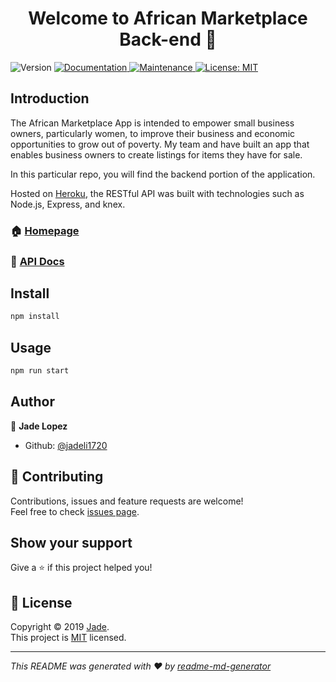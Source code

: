 <h1 align="center">Welcome to African Marketplace Back-end 👋</h1>
<p>
  <img alt="Version" src="https://img.shields.io/badge/version-1.0.0-blue.svg?cacheSeconds=2592000" />
  <a href="https://documenter.getpostman.com/view/8666652/SVn3ruoH" target="_blank">
    <img alt="Documentation" src="https://img.shields.io/badge/documentation-yes-brightgreen.svg" />
  </a>
  <a href="https://github.com/Build-week-African-Marketplace/Back-End/graphs/commit-activity" target="_blank">
    <img alt="Maintenance" src="https://img.shields.io/badge/Maintained%3F-yes-green.svg" />
  </a>
  <a href="https://github.com/Build-week-African-Marketplace/Back-End/blob/master/LICENSE" target="_blank">
    <img alt="License: MIT" src="https://img.shields.io/badge/License-MmittT-yellow.svg" />
  </a>
</p>


## Introduction

 The African Marketplace App is intended to empower small business owners, particularly women, to improve their business and economic opportunities to grow out of poverty. My team and have built an app that enables business owners to create listings for items they have for sale. 

 In this particular repo, you will find the backend portion of the application.

 Hosted on [Heroku](https://africanmarket.herokuapp.com/), the RESTful API was built with technologies such as Node.js, Express, and knex.


### 🏠 [Homepage](https://front-end.bw-african-marketplace.now.sh/)
### 📄 [API Docs](https://documenter.getpostman.com/view/8666652/SVn3ruoH)


## Install

```sh
npm install
```

## Usage

```sh
npm run start
```


## Author

👤 **Jade Lopez**

* Github: [@jadeli1720](https://github.com/jadeli1720)

## 🤝 Contributing

Contributions, issues and feature requests are welcome!<br />Feel free to check [issues page](https://github.com/Build-week-African-Marketplace/Back-End/issues).

## Show your support

Give a ⭐️ if this project helped you!

## 📝 License

Copyright © 2019 [Jade](https://github.com/jadeli1720).<br />
This project is [MIT](https://github.com/Build-week-African-Marketplace/Back-End/blob/master/LICENSE) licensed.

***
_This README was generated with ❤️ by [readme-md-generator](https://github.com/kefranabg/readme-md-generator)_
